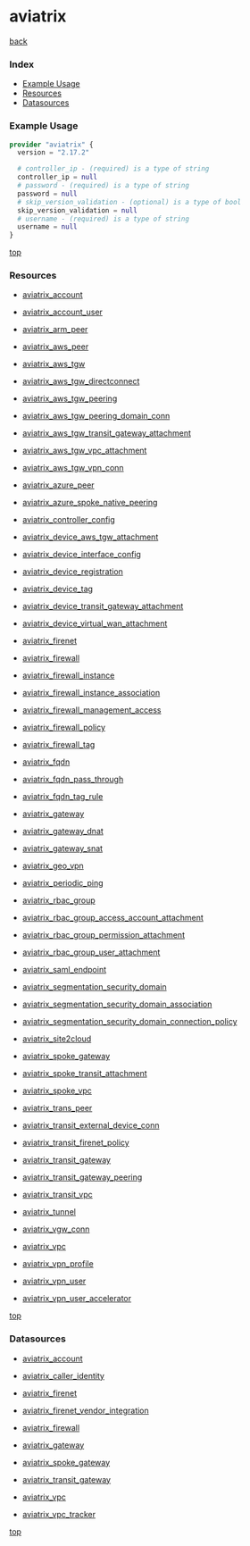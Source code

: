 # aviatrix

[back](../)

### Index

- [Example Usage](#example-usage)
- [Resources](#resources)
- [Datasources](#datasources)

### Example Usage

```terraform
provider "aviatrix" {
  version = "2.17.2"

  # controller_ip - (required) is a type of string
  controller_ip = null
  # password - (required) is a type of string
  password = null
  # skip_version_validation - (optional) is a type of bool
  skip_version_validation = null
  # username - (required) is a type of string
  username = null
}
```

[top](#index)

### Resources


- [aviatrix_account](./r/aviatrix_account.md)

- [aviatrix_account_user](./r/aviatrix_account_user.md)

- [aviatrix_arm_peer](./r/aviatrix_arm_peer.md)

- [aviatrix_aws_peer](./r/aviatrix_aws_peer.md)

- [aviatrix_aws_tgw](./r/aviatrix_aws_tgw.md)

- [aviatrix_aws_tgw_directconnect](./r/aviatrix_aws_tgw_directconnect.md)

- [aviatrix_aws_tgw_peering](./r/aviatrix_aws_tgw_peering.md)

- [aviatrix_aws_tgw_peering_domain_conn](./r/aviatrix_aws_tgw_peering_domain_conn.md)

- [aviatrix_aws_tgw_transit_gateway_attachment](./r/aviatrix_aws_tgw_transit_gateway_attachment.md)

- [aviatrix_aws_tgw_vpc_attachment](./r/aviatrix_aws_tgw_vpc_attachment.md)

- [aviatrix_aws_tgw_vpn_conn](./r/aviatrix_aws_tgw_vpn_conn.md)

- [aviatrix_azure_peer](./r/aviatrix_azure_peer.md)

- [aviatrix_azure_spoke_native_peering](./r/aviatrix_azure_spoke_native_peering.md)

- [aviatrix_controller_config](./r/aviatrix_controller_config.md)

- [aviatrix_device_aws_tgw_attachment](./r/aviatrix_device_aws_tgw_attachment.md)

- [aviatrix_device_interface_config](./r/aviatrix_device_interface_config.md)

- [aviatrix_device_registration](./r/aviatrix_device_registration.md)

- [aviatrix_device_tag](./r/aviatrix_device_tag.md)

- [aviatrix_device_transit_gateway_attachment](./r/aviatrix_device_transit_gateway_attachment.md)

- [aviatrix_device_virtual_wan_attachment](./r/aviatrix_device_virtual_wan_attachment.md)

- [aviatrix_firenet](./r/aviatrix_firenet.md)

- [aviatrix_firewall](./r/aviatrix_firewall.md)

- [aviatrix_firewall_instance](./r/aviatrix_firewall_instance.md)

- [aviatrix_firewall_instance_association](./r/aviatrix_firewall_instance_association.md)

- [aviatrix_firewall_management_access](./r/aviatrix_firewall_management_access.md)

- [aviatrix_firewall_policy](./r/aviatrix_firewall_policy.md)

- [aviatrix_firewall_tag](./r/aviatrix_firewall_tag.md)

- [aviatrix_fqdn](./r/aviatrix_fqdn.md)

- [aviatrix_fqdn_pass_through](./r/aviatrix_fqdn_pass_through.md)

- [aviatrix_fqdn_tag_rule](./r/aviatrix_fqdn_tag_rule.md)

- [aviatrix_gateway](./r/aviatrix_gateway.md)

- [aviatrix_gateway_dnat](./r/aviatrix_gateway_dnat.md)

- [aviatrix_gateway_snat](./r/aviatrix_gateway_snat.md)

- [aviatrix_geo_vpn](./r/aviatrix_geo_vpn.md)

- [aviatrix_periodic_ping](./r/aviatrix_periodic_ping.md)

- [aviatrix_rbac_group](./r/aviatrix_rbac_group.md)

- [aviatrix_rbac_group_access_account_attachment](./r/aviatrix_rbac_group_access_account_attachment.md)

- [aviatrix_rbac_group_permission_attachment](./r/aviatrix_rbac_group_permission_attachment.md)

- [aviatrix_rbac_group_user_attachment](./r/aviatrix_rbac_group_user_attachment.md)

- [aviatrix_saml_endpoint](./r/aviatrix_saml_endpoint.md)

- [aviatrix_segmentation_security_domain](./r/aviatrix_segmentation_security_domain.md)

- [aviatrix_segmentation_security_domain_association](./r/aviatrix_segmentation_security_domain_association.md)

- [aviatrix_segmentation_security_domain_connection_policy](./r/aviatrix_segmentation_security_domain_connection_policy.md)

- [aviatrix_site2cloud](./r/aviatrix_site2cloud.md)

- [aviatrix_spoke_gateway](./r/aviatrix_spoke_gateway.md)

- [aviatrix_spoke_transit_attachment](./r/aviatrix_spoke_transit_attachment.md)

- [aviatrix_spoke_vpc](./r/aviatrix_spoke_vpc.md)

- [aviatrix_trans_peer](./r/aviatrix_trans_peer.md)

- [aviatrix_transit_external_device_conn](./r/aviatrix_transit_external_device_conn.md)

- [aviatrix_transit_firenet_policy](./r/aviatrix_transit_firenet_policy.md)

- [aviatrix_transit_gateway](./r/aviatrix_transit_gateway.md)

- [aviatrix_transit_gateway_peering](./r/aviatrix_transit_gateway_peering.md)

- [aviatrix_transit_vpc](./r/aviatrix_transit_vpc.md)

- [aviatrix_tunnel](./r/aviatrix_tunnel.md)

- [aviatrix_vgw_conn](./r/aviatrix_vgw_conn.md)

- [aviatrix_vpc](./r/aviatrix_vpc.md)

- [aviatrix_vpn_profile](./r/aviatrix_vpn_profile.md)

- [aviatrix_vpn_user](./r/aviatrix_vpn_user.md)

- [aviatrix_vpn_user_accelerator](./r/aviatrix_vpn_user_accelerator.md)


[top](#index)

### Datasources


- [aviatrix_account](./d/aviatrix_account.md)

- [aviatrix_caller_identity](./d/aviatrix_caller_identity.md)

- [aviatrix_firenet](./d/aviatrix_firenet.md)

- [aviatrix_firenet_vendor_integration](./d/aviatrix_firenet_vendor_integration.md)

- [aviatrix_firewall](./d/aviatrix_firewall.md)

- [aviatrix_gateway](./d/aviatrix_gateway.md)

- [aviatrix_spoke_gateway](./d/aviatrix_spoke_gateway.md)

- [aviatrix_transit_gateway](./d/aviatrix_transit_gateway.md)

- [aviatrix_vpc](./d/aviatrix_vpc.md)

- [aviatrix_vpc_tracker](./d/aviatrix_vpc_tracker.md)


[top](#index)